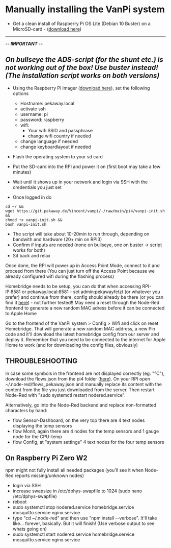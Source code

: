 # Manually installing the VanPi system

- Get a clean install of Raspberry Pi OS Lite (Debian 10 Buster)  on a MicroSD-card - ([download here](https://www.raspberrypi.com/software/operating-systems/)) 

-----------------
_**-- IMPORTANT --**_

**_On bullseye the ADS-script (for the shunt etc.) is not working out of the box! Use buster instead! (The installation script works on both versions)_**
-----------------

 - Using the Raspberry Pi Imager ([download here](https://www.raspberrypi.com/software/)), set the following options
    - Hostname: pekaway.local
    - activate ssh
    - username: pi
    - password: raspberry
    - wifi:
        - Your wifi SSID and passphrase
        - change wifi country if needed
    - change language if needed
    - change keyboardlayout if needed

- Flash the operating system to your sd card


- Put the SD-card into the RPI and power it on (first boot may take a few minutes)
- Wait until it shows up in your network and login via SSH with the credentials you just set
- Once logged in do
```
cd ~/ &&
wget https://git.pekaway.de/Vincent/vanpi/-/raw/main/pi4/vanpi-init.sh &&
chmod +x vanpi-init.sh &&
bash vanpi-init.sh
```

- The script will take about 10-20min to run through, depending on bandwith and hardware (20+ min on RPI3)
- Confirm if inputs are needed (none on bullseye, one on buster -> script works for both)
- Sit back and relax

Once done, the RPI will power up in Access Point Mode, connect to it and proceed from there
(You can just turn off the Access Point because we already configured wifi during the flashing process)

Homebridge needs to be setup, you can do that when accessing RPI-IP:8581 or pekaway.local:8581 - set admin:pekawayfetzt (or whatever you prefer) and continue from there, config should already be there (or you can find it [here](https://git.pekaway.de/Vincent/vanpi/-/blob/main/pi4/config.json)) - not further tested!!
May need a reset through the Node-Red frontend to generate a new random MAC adress before it can be connected to Apple Home

Go to the frontend of the VanPi system > Config > Wifi and click on reset Homebridge. That will generate a new random MAC address, a new Pin code and it'll download the latest homebridge config from our server and deploy it. Remember that you need to be connected to the internet for Apple Home to work (and for downloading the config files, obviously)

## **THROUBLESHOOTING**

In case some symbols in the frontend are not displayed correctly (eg. "°C"), download the flows.json from the pi4 folder ([here](https://git.pekaway.de/Vincent/vanpi/-/blob/main/pi4/flows.json)).
On your RPI open ~/.node-red/flows_pekaway.json and manually replace its content with the content from the file you just downloaded from the server. Then restart Node-Red with "sudo systemctl restart nodered.service".

Alternatively, go into the Node-Red backend and replace non-formatted characters by hand:
 - flow Sensor-Dashboard, on the very top there are 4 text nodes displaying the temp sensors
 - flow Monit, again there are 4 nodes for the temp sensors and 1 gauge node for the CPU-temp
 - flow Config, at "system settings" 4 text nodes for the four temp sensors

 ## On Raspberry Pi Zero W2

npm might not fully install all needed packages (you'll see it when Node-Red reports missing/unknown nodes)
 - login via SSH
 - increase swapsize in /etc/dphys-swapfile to 1024 (sudo nano /etc/dphys-swapfile)
 - reboot
 - sudo systemctl stop nodered.service homebridge.service mosquitto.service nginx.service
 - type "cd ~/.node-red" and then use "npm install --verbose". It'll take like... forever, basically. But it will finish! (Use verbose output to see whats going on)
- sudo systemctl start nodered.service homebridge.service mosquitto.service nginx.service
